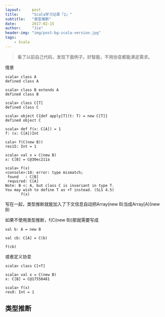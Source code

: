 ```yaml
---
layout:     post
title:      "Scala学习记录「2」"
subtitle:   "类型推断"
date:       2017-02-15
author:     "Jie"
header-img: "img/post-bg-scala-version.jpg"
tags:
    - Scala
---
```


> 看了以前自己代码，发现下面例子。好智能，不用协变都能满足需求。

情景

```
scala> class A
defined class A

scala> class B extends A
defined class B

scala> class C[T]
defined class C

scala> object C{def apply[T](t: T) = new C[T]}
defined object C

scala> def f(x: C[A]) = 1
f: (x: C[A])Int

cala> f(C(new B))
res15: Int = 1

scala> val x = C(new B)
x: C[B] = C@30ec211a

scala> f(x)
<console>:18: error: type mismatch;
 found   : C[B]
 required: C[A]
Note: B <: A, but class C is invariant in type T.
You may wish to define T as +T instead. (SLS 4.5)
       f(x)
```

写在一起，类型推断就能加入了下文信息自动把Array(new B)当成Array[A](new B)

如果不使用类型推断，f(C(new B))那就需要写成
```
val b: A = new B

val cb: C[A] = C(b)

f(cb)

```

或者定义协变
```
scala> class C[+T]

scala> val x = C(new B)
x: C[B] = C@17550481

scala> f(x)
res0: Int = 1

```

## 类型推断


